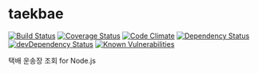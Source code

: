# taekbae
[![Build Status](https://travis-ci.org/mooyoul/taekbae.svg?branch=master)](https://travis-ci.org/mooyoul/taekbae)
[![Coverage Status](https://coveralls.io/repos/github/mooyoul/taekbae/badge.svg?branch=master)](https://coveralls.io/github/mooyoul/taekbae?branch=master)
[![Code Climate](https://codeclimate.com/github/mooyoul/taekbae/badges/gpa.svg)](https://codeclimate.com/github/mooyoul/taekbae)
[![Dependency Status](https://david-dm.org/mooyoul/taekbae.svg)](https://david-dm.org/mooyoul/taekbae)
[![devDependency Status](https://david-dm.org/mooyoul/taekbae/dev-status.svg)](https://david-dm.org/mooyoul/taekbae#info=devDependencies)
[![Known Vulnerabilities](https://snyk.io/test/github/mooyoul/taekbae/badge.svg)](https://snyk.io/test/github/mooyoul/taekbae)


택배 운송장 조회 for Node.js
